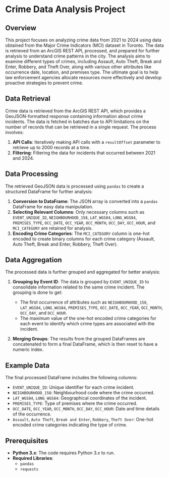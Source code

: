 # Crime Data Analysis Project

## Overview

This project focuses on analyzing crime data from 2021 to 2024 using data obtained from the Major Crime Indicators (MCI) dataset in Toronto. The data is retrieved from an ArcGIS REST API, processed, and prepared for further analysis to understand crime patterns in the city. The analysis aims to examine different types of crimes, including Assault, Auto Theft, Break and Enter, Robbery, and Theft Over, along with various other attributes like occurrence date, location, and premises type. The ultimate goal is to help law enforcement agencies allocate resources more effectively and develop proactive strategies to prevent crime.

## Data Retrieval

Crime data is retrieved from the ArcGIS REST API, which provides a GeoJSON-formatted response containing information about crime incidents. The data is fetched in batches due to API limitations on the number of records that can be retrieved in a single request. The process involves:

1. **API Calls**: Iteratively making API calls with a `resultOffset` parameter to retrieve up to 2000 records at a time.
2. **Filtering**: Filtering the data for incidents that occurred between 2021 and 2024.

## Data Processing

The retrieved GeoJSON data is processed using `pandas` to create a structured DataFrame for further analysis:

1. **Conversion to DataFrame**: The JSON array is converted into a `pandas` DataFrame for easy data manipulation.
2. **Selecting Relevant Columns**: Only necessary columns such as `EVENT_UNIQUE_ID`, `NEIGHBOURHOOD_158`, `LAT_WGS84`, `LONG_WGS84`, `PREMISES_TYPE`, `OCC_DATE`, `OCC_YEAR`, `OCC_MONTH`, `OCC_DAY`, `OCC_HOUR`, and `MCI_CATEGORY` are retained for analysis.
3. **Encoding Crime Categories**: The `MCI_CATEGORY` column is one-hot encoded to create binary columns for each crime category (Assault, Auto Theft, Break and Enter, Robbery, Theft Over).

## Data Aggregation

The processed data is further grouped and aggregated for better analysis:

1. **Grouping by Event ID**: The data is grouped by `EVENT_UNIQUE_ID` to consolidate information related to the same crime incident. The grouping is done to get:
   - The first occurrence of attributes such as `NEIGHBOURHOOD_158`, `LAT_WGS84`, `LONG_WGS84`, `PREMISES_TYPE`, `OCC_DATE`, `OCC_YEAR`, `OCC_MONTH`, `OCC_DAY`, and `OCC_HOUR`.
   - The maximum value of the one-hot encoded crime categories for each event to identify which crime types are associated with the incident.

2. **Merging Groups**: The results from the grouped DataFrames are concatenated to form a final DataFrame, which is then reset to have a numeric index.

## Example Data

The final processed DataFrame includes the following columns:
- `EVENT_UNIQUE_ID`: Unique identifier for each crime incident.
- `NEIGHBOURHOOD_158`: Neighbourhood code where the crime occurred.
- `LAT_WGS84`, `LONG_WGS84`: Geographical coordinates of the incident.
- `PREMISES_TYPE`: Type of premises where the crime occurred.
- `OCC_DATE`, `OCC_YEAR`, `OCC_MONTH`, `OCC_DAY`, `OCC_HOUR`: Date and time details of the occurrence.
- `Assault`, `Auto Theft`, `Break and Enter`, `Robbery`, `Theft Over`: One-hot encoded crime categories indicating the type of crime.

## Prerequisites

- **Python 3.x**: The code requires Python 3.x to run.
- **Required Libraries**:
  - `pandas`
  - `requests`

